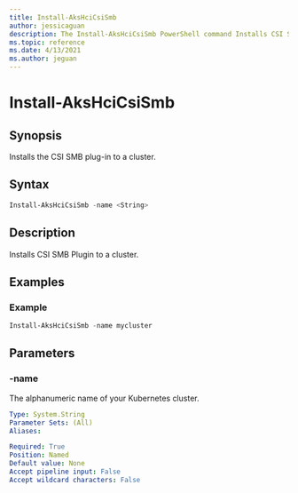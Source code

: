 ```yaml
---
title: Install-AksHciCsiSmb
author: jessicaguan
description: The Install-AksHciCsiSmb PowerShell command Installs CSI SMB Plugin to a cluster
ms.topic: reference
ms.date: 4/13/2021
ms.author: jeguan
---
```


# Install-AksHciCsiSmb

## Synopsis
Installs the CSI SMB plug-in to a cluster.

## Syntax

```powershell
Install-AksHciCsiSmb -name <String>                       
```

## Description
Installs CSI SMB Plugin to a cluster.

## Examples

### Example

```PowerShell
Install-AksHciCsiSmb -name mycluster
```

## Parameters

### -name
The alphanumeric name of your Kubernetes cluster.

```yaml
Type: System.String
Parameter Sets: (All)
Aliases:

Required: True
Position: Named
Default value: None
Accept pipeline input: False
Accept wildcard characters: False
```


